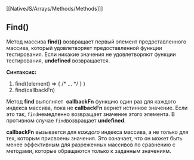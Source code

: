 [[NativeJS/Arrays/Methods/Methods]]]
## Find()

Метод массива **find()** возвращает первый элемент предоставленного массива, который удовлетворяет предоставленной функции тестирования. Если никакие значения не удовлетворяют функции тестирования, **undefined** возвращается.

**Синтаксис:**
1. find((element) => { /* … */ } )
2. find(callbackFn)

Метод **find** выполняет  **callbackFn** функцию один раз для каждого индекса массива, пока не **callbackFn** вернет истинное значение. Если это так, `find`немедленно возвращает значение этого элемента. В противном случае `find`возвращает **undefined**.

**callbackFn** вызывается для _каждого_ индекса массива, а не только для тех, которым присвоены значения. Это означает, что он может быть менее эффективным для разреженных массивов по сравнению с методами, которые обращаются только к заданным значениям.